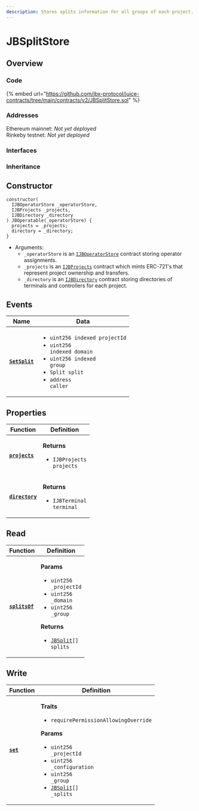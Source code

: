 ```yaml
---
description: Stores splits information for all groups of each project.
---
```


# JBSplitStore

## Overview

### Code

{% embed url="https://github.com/jbx-protocol/juice-contracts/tree/main/contracts/v2/JBSplitStore.sol" %}

### **Addresses**

Ethereum mainnet: _Not yet deployed_\
Rinkeby testnet: _Not yet deployed_

### **Interfaces**

### **Inheritance**

## Constructor

```solidity
constructor(
  IJBOperatorStore _operatorStore,
  IJBProjects _projects,
  IJBDirectory _directory
) JBOperatable(_operatorStore) {
  projects = _projects;
  directory = _directory;
}
```

* Arguments:
  * `_operatorStore` is an [`IJBOperatorStore`](../../interfaces/ijboperatorstore.md) contract storing operator assignments.
  * `_projects` is an [`IJBProjects`](../../interfaces/ijbprojects.md) contract which mints ERC-721's that represent project ownership and transfers.
  * `_directory` is an [`IJBDirectory`](../../interfaces/ijbdirectory.md) contract storing directories of terminals and controllers for each project.

## Events

| Name                                 | Data                                                                                                                                                                                                                 |
| ------------------------------------ | -------------------------------------------------------------------------------------------------------------------------------------------------------------------------------------------------------------------- |
| [**`SetSplit`**](events/setsplit.md) | <ul><li><code>uint256 indexed projectId</code></li><li><code>uint256 indexed domain</code></li><li><code>uint256 indexed group</code></li><li><code>Split split</code></li><li><code>address caller</code></li></ul> |

## Properties

| Function                                                     | Definition                                                                         |
| ------------------------------------------------------------ | ---------------------------------------------------------------------------------- |
| [**`projects`**](properties/projects.md)                     | <p><strong>Returns</strong></p><ul><li><code>IJBProjects projects</code></li></ul> |
| [**`directory`**](../jbethpaymentterminal/read/directory.md) | <p><strong>Returns</strong></p><ul><li><code>IJBTerminal terminal</code></li></ul> |

## Read

| Function                           | Definition                                                                                                                                                                                                                                                                                         |
| ---------------------------------- | -------------------------------------------------------------------------------------------------------------------------------------------------------------------------------------------------------------------------------------------------------------------------------------------------- |
| [**`splitsOf`**](read/splitsof.md) | <p><strong>Params</strong></p><ul><li><code>uint256 _projectId</code></li><li><code>uint256 _domain</code></li><li><code>uint256 _group</code></li></ul><p><strong>Returns</strong></p><ul><li><a href="../../data-structures/jbsplit.md"><code>JBSplit</code></a><code>[] splits</code></li></ul> |

## Write

| Function                  | Definition                                                                                                                                                                                                                                                                                                                                                       |
| ------------------------- | ---------------------------------------------------------------------------------------------------------------------------------------------------------------------------------------------------------------------------------------------------------------------------------------------------------------------------------------------------------------- |
| [**`set`**](write/set.md) | <p><strong>Traits</strong></p><ul><li><code>requirePermissionAllowingOverride</code></li></ul><p><strong>Params</strong></p><ul><li><code>uint256 _projectId</code></li><li><code>uint256 _configuration</code></li><li><code>uint256 _group</code></li><li><a href="../../data-structures/jbsplit.md"><code>JBSplit</code></a><code>[] _splits</code></li></ul> |
